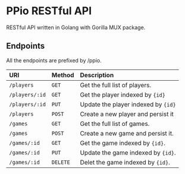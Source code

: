 # PPio RESTful API
RESTful API written in Golang with Gorilla MUX package. 

## Endpoints
All the endpoints are prefixed by /ppio. 

| URI            | Method | Description                         |
|:---------------|:-------|:------------------------------------|
| `/players`     | `GET`  | Get the full list of players.       |
| `/players/:id` | `GET`  | Get the player indexed by `{id}`    |
| `/players/:id` | `PUT`  | Update the player indexed by `{id}` |
| `/players`     | `POST` | Create a new player and persist it  |
| `/games` | `GET` | Get the full list of games.|
| `/games` | `POST` | Create a new game and persist it. |
| `/games/:id` | `GET`| Get the game indexed by `{id}`.|
| `/games/:id` | `PUT`| Update the game indexed by `{id}`.|
| `/games/:id` | `DELETE`| Delet the game indexed by `{id}`. |
